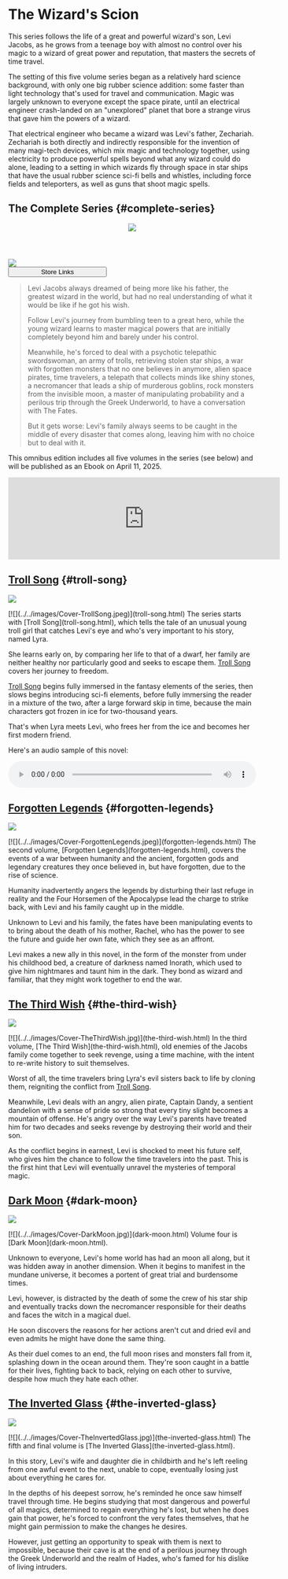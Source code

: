# The Wizard's Scion

This series follows the life of a great and powerful wizard's son, Levi Jacobs, as he grows from a teenage boy with almost no control over his magic to a wizard of great power and reputation, that masters the secrets of time travel.

The setting of this five volume series began as a relatively hard science background, with only one big rubber science addition: some faster than light technology that's used for travel and communication.  Magic was largely unknown to everyone except the space pirate, until an electrical engineer crash-landed on an "unexplored" planet that bore a strange virus that gave him the powers of a wizard.

That electrical engineer who became a wizard was Levi's father, Zechariah.  Zechariah is both directly and indirectly responsible for the invention of many magi-tech devices, which mix magic and technology together, using electricity to produce powerful spells beyond what any wizard could do alone, leading to a setting in which wizards fly through space in star ships that have the usual rubber science sci-fi bells and whistles, including force fields and teleporters, as well as guns that shoot magic spells.


## The Complete Series {#complete-series}

<header>

![](../../images/badges/status-published.svg)

</header>

> <span class="book-cover">
[![](../../images/Cover-TheWizardsScion.jpg)](https://books2read.com/TheWizardsScion)  
[<button class="buy" style="display: inline-block; width: 100%; max-width: 200px;">Store Links</button>](https://books2read.com/TheWizardsScion)
</span>
> Levi Jacobs always dreamed of being more like his father, the greatest wizard in the world, but had no real understanding of what it would be like if he got his wish.
>
> Follow Levi's journey from bumbling teen to a great hero, while the young wizard learns to master magical powers that are initially completely beyond him and barely under his control.
>
> Meanwhile, he's forced to deal with a psychotic telepathic swordswoman, an army of trolls, retrieving stolen star ships, a war with forgotten monsters that no one believes in anymore, alien space pirates, time travelers, a telepath that collects minds like shiny stones, a necromancer that leads a ship of murderous goblins, rock monsters from the invisible moon, a master of manipulating probability and a perilous trip through the Greek Underworld, to have a conversation with The Fates.
>
> But it gets worse: Levi's family always seems to be caught in the middle of every disaster that comes along, leaving him with no choice but to deal with it.

This omnibus edition includes all five volumes in the series (see below) and will be published as an Ebook on April 11, 2025.

<div style="clear: both;"></div>

<iframe frameborder="0" src="https://itch.io/embed/3430500?linkback=true&amp;bg_color=222222&amp;fg_color=eeeeee&amp;link_color=205080&amp;border_color=363636" width="552" height="167"><a href="https://owentyme.itch.io/the-wizards-scion">The Wizard's Scion by Owen Tyme</a></iframe>


## [Troll Song](troll-song.html) {#troll-song}

![](../../images/badges/status-published.svg)

<span class="book-cover">
[![](../../images/Cover-TrollSong.jpeg)](troll-song.html)
</span>
The series starts with [Troll Song](troll-song.html), which tells the tale of an unusual young troll girl that catches Levi's eye and who's very important to his story, named Lyra.

She learns early on, by comparing her life to that of a dwarf, her family are neither healthy nor particularly good and seeks to escape them.  [Troll Song](troll-song.html) covers her journey to freedom.

[Troll Song](troll-song.html) begins fully immersed in the fantasy elements of the series, then slows begins introducing sci-fi elements, before fully immersing the reader in a mixture of the two, after a large forward skip in time, because the main characters got frozen in ice for two-thousand years.

That's when Lyra meets Levi, who frees her from the ice and becomes her first modern friend.

Here's an audio sample of this novel:

<div>
<audio controls style="width: 100%;">
  <source src="../../mp3/troll-song-teaser.mp3" type="audio/mpeg"/>
Your browser doesn't seem to support playing MP3 files.
</audio>
</div>

<div style="clear: both;"></div>


## [Forgotten Legends](forgotten-legends.html) {#forgotten-legends}

![](../../images/badges/status-published.svg)

<span class="book-cover">
[![](../../images/Cover-ForgottenLegends.jpeg)](forgotten-legends.html)
</span>
The second volume, [Forgotten Legends](forgotten-legends.html), covers the events of a war between humanity and the ancient, forgotten gods and legendary creatures they once believed in, but have forgotten, due to the rise of science.

Humanity inadvertently angers the legends by disturbing their last refuge in reality and the Four Horsemen of the Apocalypse lead the charge to strike back, with Levi and his family caught up in the middle.

Unknown to Levi and his family, the fates have been manipulating events to to bring about the death of his mother, Rachel, who has the power to see the future and guide her own fate, which they see as an affront.

Levi makes a new ally in this novel, in the form of the monster from under his childhood bed, a creature of darkness named Inorath, which used to give him nightmares and taunt him in the dark.  They bond as wizard and familiar, that they might work together to end the war.

<div style="clear: both;"></div>


## [The Third Wish](the-third-wish.html) {#the-third-wish}

![](../../images/badges/status-published.svg)

<span class="book-cover">
[![](../../images/Cover-TheThirdWish.jpg)](the-third-wish.html)
</span>
In the third volume, [The Third Wish](the-third-wish.html), old enemies of the Jacobs family come together to seek revenge, using a time machine, with the intent to re-write history to suit themselves.

Worst of all, the time travelers bring Lyra's evil sisters back to life by cloning them, reigniting the conflict from [Troll Song](troll-song.html).

Meanwhile, Levi deals with an angry, alien pirate, Captain Dandy, a sentient dandelion with a sense of pride so strong that every tiny slight becomes a mountain of offense.  He's angry over the way Levi's parents have treated him for two decades and seeks revenge by destroying their world and their son.

As the conflict begins in earnest, Levi is shocked to meet his future self, who gives him the chance to follow the time travelers into the past.  This is the first hint that Levi will eventually unravel the mysteries of temporal magic.

<div style="clear: both;"></div>


## [Dark Moon](dark-moon.html) {#dark-moon}

![](../../images/badges/status-published.svg)

<span class="book-cover">
[![](../../images/Cover-DarkMoon.jpg)](dark-moon.html)
</span>
Volume four is [Dark Moon](dark-moon.html).

Unknown to everyone, Levi's home world has had an moon all along, but it was hidden away in another dimension.  When it begins to manifest in the mundane universe, it becomes a portent of great trial and burdensome times.

Levi, however, is distracted by the death of some the crew of his star ship and eventually tracks down the necromancer responsible for their deaths and faces the witch in a magical duel.

He soon discovers the reasons for her actions aren't cut and dried evil and even admits he might have done the same thing.

As their duel comes to an end, the full moon rises and monsters fall from it, splashing down in the ocean around them.  They're soon caught in a battle for their lives, fighting back to back, relying on each other to survive, despite how much they hate each other.

<div style="clear: both;"></div>


## [The Inverted Glass](the-inverted-glass.html) {#the-inverted-glass}

![](../../images/badges/status-published.svg)

<span class="book-cover">
[![](../../images/Cover-TheInvertedGlass.jpg)](the-inverted-glass.html)
</span>
The fifth and final volume is [The Inverted Glass](the-inverted-glass.html).

In this story, Levi's wife and daughter die in childbirth and he's left reeling from one awful event to the next, unable to cope, eventually losing just about everything he cares for.

In the depths of his deepest sorrow, he's reminded he once saw himself travel through time.  He begins studying that most dangerous and powerful of all magics, determined to regain everything he's lost, but when he does gain that power, he's forced to confront the very fates themselves, that he might gain permission to make the changes he desires.

However, just getting an opportunity to speak with them is next to impossible, because their cave is at the end of a perilous journey through the Greek Underworld and the realm of Hades, who's famed for his dislike of living intruders.

<div style="clear: both;"></div>
